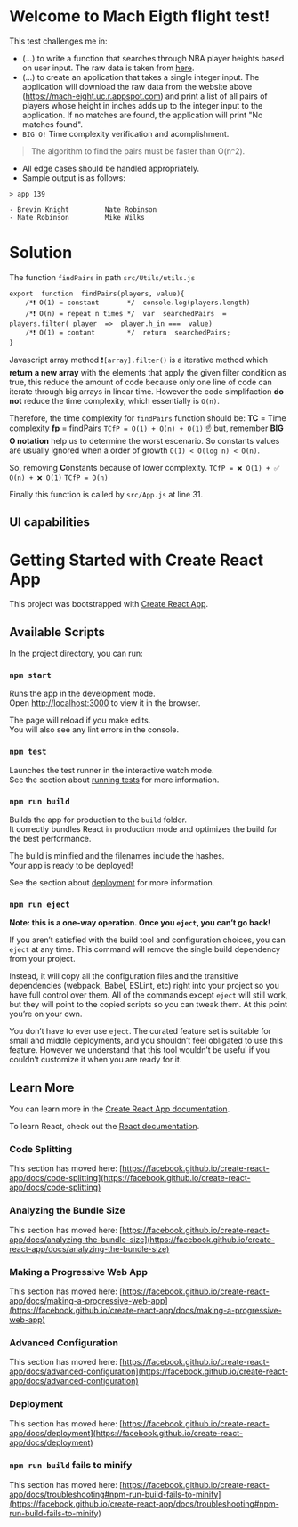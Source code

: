 # Welcome to Mach Eigth flight test!

This test challenges me in:
- (...) to write a function that searches through NBA player heights
based on user input. The raw data is taken from [here](https://mach-eight.uc.r.appspot.com/).
- (...) to create an application that takes a single integer input. The
application will download the raw data from the website above
(https://mach-eight.uc.r.appspot.com) and print a list of all pairs of players
whose height in inches adds up to the integer input to the application. If no
matches are found, the application will print "No matches found".
- `BIG O!` Time complexity verification and acomplishment. 
>The algorithm to find the pairs must be faster than O(n^2).
- All edge cases should be handled appropriately.
- Sample output is as follows:
```
> app 139

- Brevin Knight         Nate Robinson
- Nate Robinson         Mike Wilks
```

# Solution

The function `findPairs` in path `src/Utils/utils.js` 
```
export  function  findPairs(players, value){
	/*❗ O(1) = constant       */  console.log(players.length)
	/*❗ O(n) = repeat n times */  var  searchedPairs  =  players.filter( player  =>  player.h_in ===  value) 
	/*❗ O(1) = contant        */  return  searchedPairs;
}
```
Javascript array method ❗`[array].filter()` is a iterative method  which **return a new array** with the elements that apply the given filter condition as true, this reduce the amount of code because only one line of code can iterate through big arrays in linear time. However the code simplifaction **do not** reduce the time complexity, which essentially is `O(n)`.

Therefore, the time complexity for `findPairs` function should be:
**TC** = Time complexity
**fp**  = findPairs
`TCfP = O(1) + O(n) + O(1)` ☝ but, remember **BIG O notation** help us to determine the worst escenario. So constants values are usually ignored when a order of growth `O(1) < O(log n) < O(n)`. 

So, removing **C**onstants because of lower complexity.
`TCfP = ❌ O(1) + ✅ O(n) + ❌ O(1)`
`TCfP = O(n)`

Finally this function is called by `src/App.js` at line 31.

## UI capabilities




# Getting Started with Create React App

This project was bootstrapped with [Create React App](https://github.com/facebook/create-react-app).

## Available Scripts

In the project directory, you can run:

### `npm start`

Runs the app in the development mode.\
Open [http://localhost:3000](http://localhost:3000) to view it in the browser.

The page will reload if you make edits.\
You will also see any lint errors in the console.

### `npm test`

Launches the test runner in the interactive watch mode.\
See the section about [running tests](https://facebook.github.io/create-react-app/docs/running-tests) for more information.

### `npm run build`

Builds the app for production to the `build` folder.\
It correctly bundles React in production mode and optimizes the build for the best performance.

The build is minified and the filenames include the hashes.\
Your app is ready to be deployed!

See the section about [deployment](https://facebook.github.io/create-react-app/docs/deployment) for more information.

### `npm run eject`

**Note: this is a one-way operation. Once you `eject`, you can’t go back!**

If you aren’t satisfied with the build tool and configuration choices, you can `eject` at any time. This command will remove the single build dependency from your project.

Instead, it will copy all the configuration files and the transitive dependencies (webpack, Babel, ESLint, etc) right into your project so you have full control over them. All of the commands except `eject` will still work, but they will point to the copied scripts so you can tweak them. At this point you’re on your own.

You don’t have to ever use `eject`. The curated feature set is suitable for small and middle deployments, and you shouldn’t feel obligated to use this feature. However we understand that this tool wouldn’t be useful if you couldn’t customize it when you are ready for it.

## Learn More

You can learn more in the [Create React App documentation](https://facebook.github.io/create-react-app/docs/getting-started).

To learn React, check out the [React documentation](https://reactjs.org/).

### Code Splitting

This section has moved here: [https://facebook.github.io/create-react-app/docs/code-splitting](https://facebook.github.io/create-react-app/docs/code-splitting)

### Analyzing the Bundle Size

This section has moved here: [https://facebook.github.io/create-react-app/docs/analyzing-the-bundle-size](https://facebook.github.io/create-react-app/docs/analyzing-the-bundle-size)

### Making a Progressive Web App

This section has moved here: [https://facebook.github.io/create-react-app/docs/making-a-progressive-web-app](https://facebook.github.io/create-react-app/docs/making-a-progressive-web-app)

### Advanced Configuration

This section has moved here: [https://facebook.github.io/create-react-app/docs/advanced-configuration](https://facebook.github.io/create-react-app/docs/advanced-configuration)

### Deployment

This section has moved here: [https://facebook.github.io/create-react-app/docs/deployment](https://facebook.github.io/create-react-app/docs/deployment)

### `npm run build` fails to minify

This section has moved here: [https://facebook.github.io/create-react-app/docs/troubleshooting#npm-run-build-fails-to-minify](https://facebook.github.io/create-react-app/docs/troubleshooting#npm-run-build-fails-to-minify)
